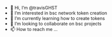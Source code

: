 - 👋 Hi, I’m @travisGHST
- 👀 I’m interested in bsc network token creation
- 🌱 I’m currently learning how to create tokens
- 💞️ I’m looking to collaborate on bsc projects
- 📫 How to reach me ...

<!---
travisGHST/travisGHST is a ✨ special ✨ repository because its `README.md` (this file) appears on your GitHub profile.
You can click the Preview link to take a look at your changes.
--->
